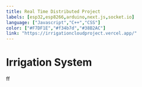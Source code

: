 ```yaml
---
title: Real Time Distributed Project
labels: [esp32,esp8266,arduino,next.js,socket.io]
language: ["Javascript","C++","CSS"]
color: ["#F7DF1E","#f34b7d","#38B2AC"]
link: "https://irrigationcloudproject.vercel.app/"
---
```


# Irrigation System

ff